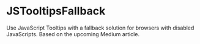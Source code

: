 # JSTooltipsFallback
Use JavaScript Tooltips with a fallback solution for browsers with disabled JavaScripts.
Based on the upcoming Medium article.

